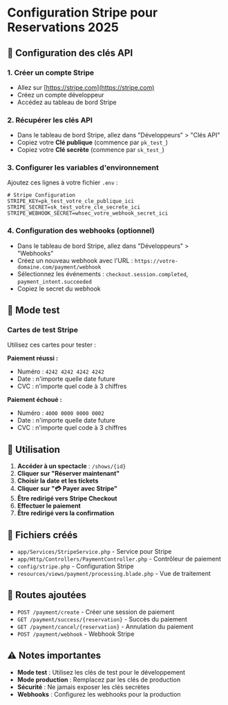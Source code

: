 # Configuration Stripe pour Reservations 2025

## 🔑 Configuration des clés API

### 1. Créer un compte Stripe
- Allez sur [https://stripe.com](https://stripe.com)
- Créez un compte développeur
- Accédez au tableau de bord Stripe

### 2. Récupérer les clés API
- Dans le tableau de bord Stripe, allez dans "Développeurs" > "Clés API"
- Copiez votre **Clé publique** (commence par `pk_test_`)
- Copiez votre **Clé secrète** (commence par `sk_test_`)

### 3. Configurer les variables d'environnement
Ajoutez ces lignes à votre fichier `.env` :

```env
# Stripe Configuration
STRIPE_KEY=pk_test_votre_cle_publique_ici
STRIPE_SECRET=sk_test_votre_cle_secrete_ici
STRIPE_WEBHOOK_SECRET=whsec_votre_webhook_secret_ici
```

### 4. Configuration des webhooks (optionnel)
- Dans le tableau de bord Stripe, allez dans "Développeurs" > "Webhooks"
- Créez un nouveau webhook avec l'URL : `https://votre-domaine.com/payment/webhook`
- Sélectionnez les événements : `checkout.session.completed`, `payment_intent.succeeded`
- Copiez le secret du webhook

## 🧪 Mode test

### Cartes de test Stripe
Utilisez ces cartes pour tester :

**Paiement réussi :**
- Numéro : `4242 4242 4242 4242`
- Date : n'importe quelle date future
- CVC : n'importe quel code à 3 chiffres

**Paiement échoué :**
- Numéro : `4000 0000 0000 0002`
- Date : n'importe quelle date future
- CVC : n'importe quel code à 3 chiffres

## 🚀 Utilisation

1. **Accéder à un spectacle** : `/shows/{id}`
2. **Cliquer sur "Réserver maintenant"**
3. **Choisir la date et les tickets**
4. **Cliquer sur "💳 Payer avec Stripe"**
5. **Être redirigé vers Stripe Checkout**
6. **Effectuer le paiement**
7. **Être redirigé vers la confirmation**

## 📁 Fichiers créés

- `app/Services/StripeService.php` - Service pour Stripe
- `app/Http/Controllers/PaymentController.php` - Contrôleur de paiement
- `config/stripe.php` - Configuration Stripe
- `resources/views/payment/processing.blade.php` - Vue de traitement

## 🔧 Routes ajoutées

- `POST /payment/create` - Créer une session de paiement
- `GET /payment/success/{reservation}` - Succès du paiement
- `GET /payment/cancel/{reservation}` - Annulation du paiement
- `POST /payment/webhook` - Webhook Stripe

## ⚠️ Notes importantes

- **Mode test** : Utilisez les clés de test pour le développement
- **Mode production** : Remplacez par les clés de production
- **Sécurité** : Ne jamais exposer les clés secrètes
- **Webhooks** : Configurez les webhooks pour la production
